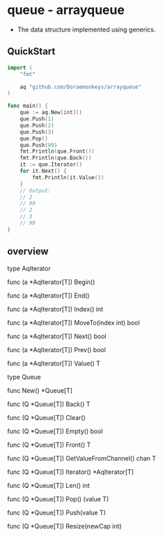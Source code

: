 

# queue - arrayqueue

 - The data structure implemented using generics.

## QuickStart

```go
import (
	"fmt"

	aq "github.com/Doraemonkeys/arrayqueue"
)

func main() {
	que := aq.New[int]()
	que.Push(1)
	que.Push(2)
	que.Push(3)
	que.Pop()
	que.Push(99)
	fmt.Println(que.Front())
	fmt.Println(que.Back())
	it := que.Iterator()
	for it.Next() {
		fmt.Println(it.Value())
	}
	// Output:
	// 2
	// 99
	// 2
	// 3
	// 99
}

```





## overview

type AqIterator

func (a *AqIterator[T]) Begin()

func (a *AqIterator[T]) End()

func (a *AqIterator[T]) Index() int

func (a *AqIterator[T]) MoveTo(index int) bool

func (a *AqIterator[T]) Next() bool

func (a *AqIterator[T]) Prev() bool

func (a *AqIterator[T]) Value() T


type Queue

func New() *Queue[T]

func (Q *Queue[T]) Back() T

func (Q *Queue[T]) Clear()

func (Q *Queue[T]) Empty() bool

func (Q *Queue[T]) Front() T

func (Q *Queue[T]) GetValueFromChannel() chan T

func (Q *Queue[T]) Iterator() *AqIterator[T]

func (Q *Queue[T]) Len() int

func (Q *Queue[T]) Pop() (value T)

func (Q *Queue[T]) Push(value T)

func (Q *Queue[T]) Resize(newCap int)


